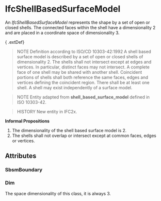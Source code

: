 # IfcShellBasedSurfaceModel

An _IfcShellBasedSurfaceModel_ represents the shape by a set of open or closed shells. The connected faces within the shell have a dimensionality 2 and are placed in a coordinate space of dimensionality 3.<!-- end of definition -->

{ .extDef}
> NOTE  Definition according to ISO/CD 10303-42:1992
> A shell based surface model is described by a set of open or closed shells of dimensionality 2. The shells shall not intersect except at edges and vertices. In particular, distinct faces may not intersect. A complete face of one shell may be shared with another shell. Coincident portions of shells shall both reference the same faces, edges and vertices defining the coincident region. There shall be at least one shell. A shell may exist independently of a surface model.

> NOTE  Entity adapted from **shell_based_surface_model** defined in ISO 10303-42.

> HISTORY  New entity in IFC2x.

**Informal Propositions**

1. The dimensionality of the shell based surface model is 2.
2. The shells shall not overlap or intersect except at common faces, edges or vertices.

## Attributes

### SbsmBoundary


### Dim
The space dimensionality of this class, it is always 3.
